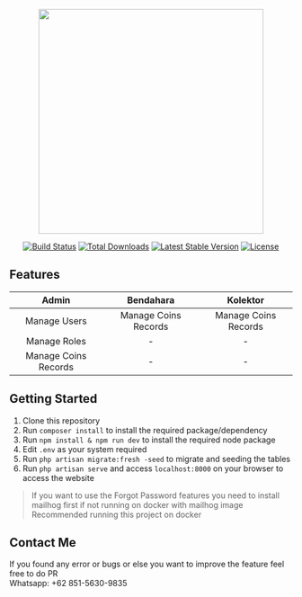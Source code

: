 <p align="center"><a href="https://laravel.com" target="_blank"><img src="https://raw.githubusercontent.com/laravel/art/master/logo-lockup/5%20SVG/2%20CMYK/1%20Full%20Color/laravel-logolockup-cmyk-red.svg" width="400"></a></p>

<p align="center">
<a href="https://travis-ci.org/laravel/framework"><img src="https://travis-ci.org/laravel/framework.svg" alt="Build Status"></a>
<a href="https://packagist.org/packages/laravel/framework"><img src="https://img.shields.io/packagist/dt/laravel/framework" alt="Total Downloads"></a>
<a href="https://packagist.org/packages/laravel/framework"><img src="https://img.shields.io/packagist/v/laravel/framework" alt="Latest Stable Version"></a>
<a href="https://packagist.org/packages/laravel/framework"><img src="https://img.shields.io/packagist/l/laravel/framework" alt="License"></a>
</p>

## Features
| Admin                | Bendahara            | Kolektor             |
|:--------------------:|:--------------------:|:--------------------:|
| Manage Users         | Manage Coins Records | Manage Coins Records |
| Manage Roles         | -                    | -                    |
| Manage Coins Records | -                    | -                    |

## Getting Started
1. Clone this repository
2. Run ```composer install``` to install the required package/dependency
3. Run ```npm install & npm run dev``` to install the required node package
4. Edit `.env` as your system required
5. Run ```php artisan migrate:fresh -seed``` to migrate and seeding the tables
6. Run ```php artisan serve``` and access ```localhost:8000``` on your browser to access the website

> If you want to use the Forgot Password features you need to install mailhog first if not running on docker with mailhog image
> Recommended running this project on docker

## Contact Me
If you found any error or bugs or else you want to improve the feature feel free to do PR <br>
Whatsapp: +62 851-5630-9835
